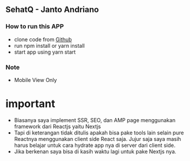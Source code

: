 ## SehatQ - Janto Andriano
### How to run this APP
- clone code from [Github](https://github.com/jantoandriano/sehatq.git)
- run npm install or yarn install
- start app using yarn start

### Note
- Mobile View Only

# important 
- Biasanya saya implement SSR, SEO, dan AMP page menggunakan framework dari Reactjs yaitu Nextjs
- Tapi di keterangan tidak ditulis apakah bisa pake tools lain selain pure Reactnya menggunakan client side React saja. Jujur saja saya masih harus belajar untuk cara hydrate app nya di server dari client side.
- Jika berkenan saya bisa di kasih waktu lagi untuk pake Nextjs nya.




